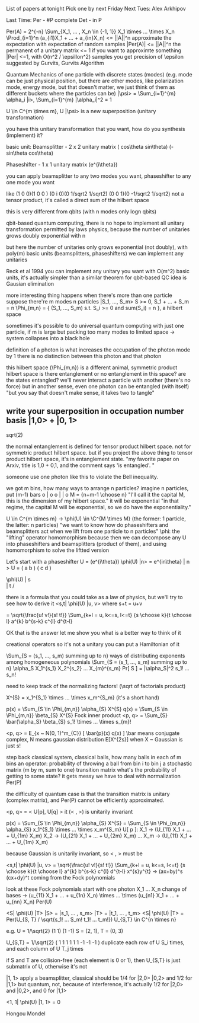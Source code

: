 List of papers at tonight
Pick one by next Friday
Next Tues: Alex Arkhipov

Last Time:
Per - #P complete
Det - in P

Per(A) = 2^{-n} \Sum_{X_1, ... , X_n \in {-1, 1}} X_1 \times ... \times X_n \Prod_{i=1}^n (a_{i1}X_1 + ... + a_{in}X_n)
<= ||A||^n
approximate the expectation with expectation of random samples
|Per(A)| <= ||A||^n
the permanent of a unitary matrix <= 1
if you want to approximte something |Per| <=1, with O(n^2 / \epsillon^2) samples you get precision of \epsilon
suggested by Gurvits, Gurvits Algorithm

Quantum Mechanics of one particle with discrete states (modes)
(e.g. mode can be just physical position, but there are other modes, like polarization mode, energy mode,
but that doesn't matter, we just think of them as different buckets where the particles can be)
|\psi> = \Sum_{i=1}^{m} \alpha_i |i>, \Sum_{i=1}^{m} |\alpha_i|^2 = 1

U \in C^{m \times m}, U |\psi> is a new superposition (unitary transformation)

you have this unitary transformation that you want, how do you synthesis (implement) it?

basic unit: Beamsplitter - 2 x 2 unitary matrix
( cos\theta  sin\theta)
(-sin\theta  cos\theta)

Phaseshifter - 1 x 1 unitary matrix  (e^{i\theta})

you can apply beamsplitter to any two modes you want, phaseshifter to any one mode you want

like
(1 0 0)(1   0       0     )
(0 i 0)(0 1/sqrt2  1/sqrt2)
(0 0 1)(0 -1/sqrt2 1/sqrt2)
not a tensor product, it's called a direct sum of the hilbert space

this is very different from qbits (with n modes only logn qbits)

qbit-based quantum computing, there is no hope to implement all unitary transformation permitted by laws physics,
because the number of unitaries grows doubly exponential with n

but here the number of unitaries only grows exponential (not doubly),
with poly(m) basic units (beamsplitters, phaseshifters) we can implement any unitaries

Reck et al 1994 you can implement any unitary you want with O(m^2) basic units,
it's actually simpler than a similar theorem for qbit-based QC
idea is Gausian elimination

more interesting thing happens when there's more than one particle
suppose there're
m modes
n particles
|S_1, ..., S_m>  S >= 0, S_1 + ... + S_m = n
\Phi_{m,n} = { (S_1, ..., S_m) s.t. S_i >= 0 and sum(S_i) = n }, a hilbert space

sometimes it's possible to do universal quantum computing with just one particle, if m is large
but packing too many modes to limited space -> system collapses into a black hole

definition of a photon is what increases the occupation of the photon mode by 1
there is no distinction between this photon and that photon

this hilbert space (\Phi_{m,n}) is a different animal, symmetric product hilbert space
is there entanglement or no entanglement in this space? are the states entangled?
we'll never interact a particle with another (there's no force)
but in another sense, even one photon can be entangled (with itself)
"but you say that doesn't make sense, it takes two to tangle"

write your superposition in occupation number basis
|1,0> + |0, 1>
--------------
   sqrt(2)

the normal entanglement is defined for tensor product hilbert space. not for symmetric product hilbert space.
but if you project the above thing to tensor product hilbert space, it's in entanglement state.
"my favorite paper on Arxiv, title is 1,0 + 0,1, and the comment says 'is entangled'. "

someone use one photon like this to violate the Bell inequality.

we got m bins, how many ways to arrange n particles?
imagine n particles, put (m-1) bars
o | o o | | o
M = {n+m-1 \choose n}
"I'll call it the capital M, this is the dimension of my hilbert space."
it will be exponential
"in that regime, the capital M will be exponential, so we do have the exponentiality."

U \in C^{m \times m} -> \phi(U) \in \C^{M \times M}   (the former: 1 particle, the latter: n particles)
"we want to know how do phaseshifters and beamsplitters act when we lift from one particle to n particles"
\phi: the "lifting" operator
homomorphism
because then we can decompose any U into phaseshifters and beamsplitters (product of them),
and using homomorphism to solve the liftted version

Let's start with a phaseshifter
U = (e^{i\theta})  \phi(U) |n> = e^{in\theta} | n >
U = ( a b )
    ( c d )

\phi(U) | s \
        | t /

there is a formula that you could take as a law of physics, but we'll try to see how to derive it
<s,t| \phi(U) |u, v>
where s+t = u+v

= \sqrt{\frac{u! v!}{s! t!}} \Sum_{k+l = u, k<=s, l<=t} {s \choose k}{t \choose l} a^{k} b^{s-k} c^{l} d^{t-l}

OK that is the answer
let me show you what is a better way to think of it

creational operators
so it's not a unitary
you can put a Hamiltonian of it

\Sum_{S = (s_1, ..., s_m) summing up to n} ways of distributing exponents among
homogeneous polynomials
\Sum_{S = (s_1, ..., s_m) summing up to n} \alpha_S X_1^{s_1} X_2^{s_2} ... X_{m}^{s_m}
Pr[ S ] = |\alpha_S|^2 s_1! ... s_n!

need to keep track of the normalizing factors! (\sqrt of factorials product)

X^{S} = x_1^{S_1} \times ... \times x_m^{S_m} (it's a short hand)

p(x) = \Sum_{S \in \Phi_{m,n}} \alpha_{S} X^{S}
q(x) = \Sum_{S \in \Phi_{m,n}} \beta_{S} X^{S}
Fock inner product
<p, q> = \Sum_{S} \bar{\alpha_S} \beta_{S} s_1! \times ... \times s_{m}!

<p, q> = E_{x ~ N(0, 1)^m_{C}} [ \bar{p}(x) q(x) ]   \bar means conjugate complex, N means gaussian distribution
E[X^{2s}] when X ~ Gaussian is just s!


step back
classical system,
classical balls, how many balls in each of m bins
an operator: probability of throwing a ball from bin i to bin j
a stochastic matrix (m by m, sum to one) transition matrix
what's the probability of getting to some state?
it gets messy we have to deal with normalization
Per(P)

the difficulty of quantum case is that the transition matrix is unitary (complex matrix),
and Per(P) cannot be efficiently approximated.

<p, q> = < U[p], U[q] >  it (< , >) is unitarily invariant

p(x) = \Sum_{S \in \Phi_{m,n}} \alpha_{S} X^{S} = \Sum_{S \in \Phi_{m,n}} \alpha_{S} x_1^{S_1} \times ... \times x_m^{S_m}
U[ p ]:
X_1 -> (U_{11} X_1 + ... + U_{1m} X_m)
X_2 -> (U_{21} X_1 + ... + U_{2m} X_m)
...
X_m -> (U_{11} X_1 + ... + U_{1m} X_m)

because Gaussian is unitarily invariant, so < , > must be

<s,t| \phi(U) |u, v>
= \sqrt{\frac{u! v!}{s! t!}} \Sum_{k+l = u, k<=s, l<=t} {s \choose k}{t \choose l} a^{k} b^{s-k} c^{l} d^{t-l}
x^{s}y^{t} -> (ax+by)^s (cx+dy)^t
coming from the Fock polynomials

look at these Fock polynomials
start with one photon
X_1 ... X_n   change of bases
->
(u_{11} X_1 + ... + u_{1n} X_n) \times ... \times (u_{n1} X_1 + ... + u_{nn} X_n)
Per(U)

<S| \phi(U) |T>
|S> = |s_1, ... , s_m>
|T> = |t_1, ... , t_m>
<S| \phi(U) |T>
= Per(U_{S, T} / \sqrt{s_1! ... S_m! t_1! ... t_m!})
U_{S,T} \in C^{n \times n}

e.g.
U = 1/\sqrt{2} (1  1)
               (1 -1)
S = (2, 1), T = (0, 3)

U_{S,T} = 1/\sqrt{2} ( 1  1  1
                       1  1  1
                      -1 -1 -1 )
duplicate each row of U S_i times, and each column of U T_j times

if S and T are collision-free (each element is 0 or 1), then U_{S,T} is just submatrix of U, otherwise it's not

|1, 1> apply a beamsplitter, classical should be 1/4 for  |2,0> |0,2> and 1/2 for |1,1>
but quantum, not, because of interference, it's actually 1/2 for |2,0> and |0,2>, and 0 for |1,1>

<1, 1| \phi(U) |1, 1> = 0

Hongou Mondel
